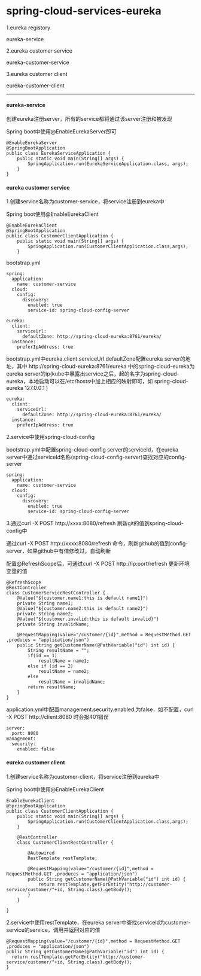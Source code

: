 # spring-cloud-services-eureka

1.eureka registory

   eureka-service

2.eureka customer service

   eureka-customer-service

3.eureka customer client

   eureka-customer-client

---

#### eureka-service

创建eureka注册server，所有的service都将通过该server注册和被发现

Spring boot中使用@EnableEurekaServer即可

```
@EnableEurekaServer
@SpringBootApplication
public class EurekaServiceApplication {
    public static void main(String[] args) {
        SpringApplication.run(EurekaServiceApplication.class, args);
    }
}
```

#### eureka customer service

1.创建service名称为customer-service，将service注册到eureka中

 Spring boot使用@EnableEurekaClient

```
@EnableEurekaClient
@SpringBootApplication
public class CustomerClientApplication {
    public static void main(String[] args) {
        SpringApplication.run(CustomerClientApplication.class,args);
    }

```

 bootstrap.yml

```
spring:
  application:
    name: customer-service
  cloud:
    config:
      discovery:
        enabled: true
        service-id: spring-cloud-config-server

eureka:
  client:
    serviceUrl:
      defaultZone: http://spring-cloud-eureka:8761/eureka/
  instance:
    preferIpAddress: true
```

bootstrap.yml中eureka.client.serviceUrl.defaultZone配置eureka server的地址，其中 http://spring-cloud-eureka:8761/eureka 中的spring-cloud-eureka为eureka server的ip\(kube中暴露出service之后，起的名字为spring-cloud-eureka，本地启动可以在/etc/hosts中加上相应的映射即可，如 spring-cloud-eureka 127.0.0.1 \)

```
eureka:
  client:
    serviceUrl:
      defaultZone: http://spring-cloud-eureka:8761/eureka/
  instance:
    preferIpAddress: true

```

2.service中使用spring-cloud-config

bootstrap.yml中配置spring-cloud-config server的serviceId，在eureka server中通过serviceId名称\(spring-cloud-config-server\)查找对应的config-server

```
spring:
  application:
    name: customer-service
  cloud:
    config:
      discovery:
        enabled: true
        service-id: spring-cloud-config-server
```

3.通过curl -X POST http://xxxx:8080/refresh 刷新git的值到spring-cloud-config中

通过curl -X POST http://xxxx:8080/refresh 命令，刷新github的值到config-server，如果github中有值修改过，自动刷新

配置@RefreshScope后，可通过curl -X POST http://ip:port/refresh 更新环境变量的值

```
@RefreshScope
@RestController
class CustomerServiceRestController {
    @Value("${customer.name1:this is default name1}")
    private String name1;
    @Value("${customer.name2:this is default name2}")
    private String name2;
    @Value("${customer.invalid:this is default invalid}")
    private String invalidName;
    
    @RequestMapping(value="/customer/{id}",method = RequestMethod.GET ,produces = "application/json")
    public String getCustomerName(@PathVariable("id") int id) {
        String resultName = "";
        if(id == 1)
            resultName = name1;
        else if (id == 2)
            resultName = name2;
        else
            resultName = invalidName;
        return resultName;
    }
}
```

application.yml中配置management.security.enabled.为false，如不配置，curl -X POST http://client:8080 时会报401错误

```
server:
  port: 8080
management:
  security:
    enabled: false
```

#### eureka customer client

1.创建service名称为customer-client，将service注册到eureka中

Spring boot中使用@EnableEurekaClient

```
EnableEurekaClient
@SpringBootApplication
public class CustomerClientApplication {
    public static void main(String[] args) {
        SpringApplication.run(CustomerClientApplication.class,args);
    }

    @RestController
    class CustomerClientRestController {

        @Autowired
        RestTemplate restTemplate;

        @RequestMapping(value="/customer/{id}",method = RequestMethod.GET ,produces = "application/json")
        public String getCustomerName(@PathVariable("id") int id) {
            return restTemplate.getForEntity("http://customer-service/customer/"+id, String.class).getBody();
        }
    }

}
```

2.service中使用restTemplate，在eureka server中查找serviceId为customer-service的service，调用并返回对应的值

```
@RequestMapping(value="/customer/{id}",method = RequestMethod.GET ,produces = "application/json")
public String getCustomerName(@PathVariable("id") int id) {
  return restTemplate.getForEntity("http://customer-service/customer/"+id, String.class).getBody();
}

```





